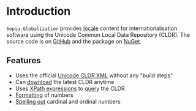 # Introduction

`Sepia.Globalization` provides [locale](locale.md) content for internationalisation software using the Unicode Common Local Data Repository (CLDR).
The source code is on [GitHub](https://github.com/richardschneider/net-cldr) and the 
package on [NuGet](https://www.nuget.org/packages/Sepia.Globalization).

## Features

- Uses the official [Unicode CLDR XML](http://www.unicode.org/Public/cldr/) without any "build steps"
- Can [download](cldr/downloading.md) the latest CLDR anytime
- Uses [XPath expressions](https://msdn.microsoft.com/en-us/library/ms256471(v=vs.110).aspx) to [query](cldr/searching.md) the CLDR
- [Formatting](numbers/formatting.md) of numbers
- [Spelling out](https://richardschneider.github.io/net-cldr/articles/numbers/spelling.html) cardinal and ordinal numbers

